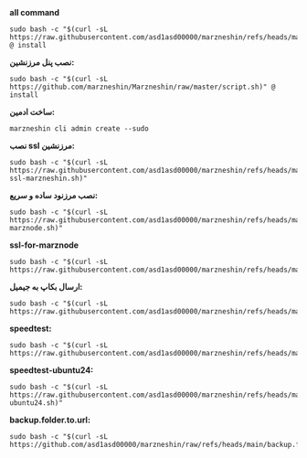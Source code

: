 <div>
<strong>all command</strong>
<pre><code>sudo bash -c "$(curl -sL https://raw.githubusercontent.com/asd1asd00000/marzneshin/refs/heads/main/maincommand.sh)" @ install</code></pre>
</div>



<div>
<strong>نصب پنل مرزنشین:</strong>
<pre><code>sudo bash -c "$(curl -sL https://github.com/marzneshin/Marzneshin/raw/master/script.sh)" @ install</code></pre>
</div>

<div>
<strong>ساخت ادمین:</strong>
<pre><code>marzneshin cli admin create --sudo</code></pre>
</div>
<div>
<strong>نصب ssl مرزنشین:</strong>
<pre><code>sudo bash -c "$(curl -sL https://raw.githubusercontent.com/asd1asd00000/marzneshin/refs/heads/main/nasbe-ssl-marzneshin.sh)"</code></pre>
</div>

<div>
<strong>نصب مرزنود ساده و سریع:</strong>
<pre><code>sudo bash -c "$(curl -sL https://raw.githubusercontent.com/asd1asd00000/marzneshin/refs/heads/main/nasbe-marznode.sh)"</code></pre>
</div>
<div>
<strong>ssl-for-marznode</strong>
<pre><code>sudo bash -c "$(curl -sL https://raw.githubusercontent.com/asd1asd00000/marzneshin/refs/heads/main/ssl_for_marznode.sh)"</code></pre>
</div>


<div>
<strong>ارسال بکاپ به جیمیل:</strong>
<pre><code>sudo bash -c "$(curl -sL https://raw.githubusercontent.com/asd1asd00000/marzneshin/refs/heads/main/backup.to.gmail.sh)"
</code></pre>
</div>
<div>
<strong>speedtest:</strong>
<pre><code>sudo bash -c "$(curl -sL https://raw.githubusercontent.com/asd1asd00000/marzneshin/refs/heads/main/speedtest.sh)"</code></pre>
</div>

<div>
<strong>speedtest-ubuntu24:</strong>
<pre><code>sudo bash -c "$(curl -sL https://raw.githubusercontent.com/asd1asd00000/marzneshin/refs/heads/main/speedtest-ubuntu24.sh)"</code></pre>
</div>

<div>
<strong>backup.folder.to.url:</strong>
<pre><code>sudo bash -c "$(curl -sL https://github.com/asd1asd00000/marzneshin/raw/refs/heads/main/backup.folder.to.url.sh)"
</code></pre>
</div>

